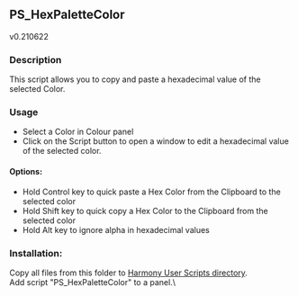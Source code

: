 ## PS_HexPaletteColor
v0.210622

### Description
This script allows you to copy and paste a hexadecimal value of the selected Color.

### Usage
* Select a Color in Colour panel
* Click on the Script button to open a window to edit a hexadecimal value of the selected color.

#### Options:
* Hold Control key to quick paste a Hex Color from the Clipboard to the selected color
* Hold Shift key to quick copy a Hex Color to the Clipboard from the selected color
* Hold Alt key to ignore alpha in hexadecimal values

### Installation:
Copy all files from this folder to [Harmony User Scripts directory](https://docs.toonboom.com/help/harmony-20/premium/scripting/import-script.html).\
Add script "PS_HexPaletteColor" to a panel.\
